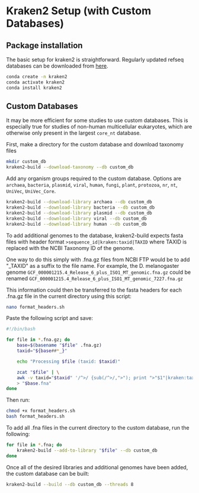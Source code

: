 # Kraken2 Setup (with Custom Databases)

## Package installation
The basic setup for kraken2 is straightforward. Regularly updated refseq databases can be downloaded from [here](https://benlangmead.github.io/aws-indexes/k2).

```bash
conda create -n kraken2
conda activate kraken2
conda install kraken2
```

## Custom Databases
It may be more efficient for some studies to use custom databases. This is especially true for studies of non-human multicellular eukaryotes, which are otherwise only present in the largest `core_nt` database.

First, make a directory for the custom database and download taxonomy files
```bash
mkdir custom_db
kraken2-build --download-taxonomy --db custom_db
```

Add any organism groups required to the custom database. Options are `archaea`, `bacteria`, `plasmid`, `viral`, `human`, `fungi`, `plant`, `protozoa`, `nr`, `nt`, `UniVec`, `UniVec_Core`.

```bash
kraken2-build --download-library archaea --db custom_db
kraken2-build --download-library bacteria --db custom_db
kraken2-build --download-library plasmid --db custom_db
kraken2-build --download-library viral --db custom_db
kraken2-build --download-library human --db custom_db

```

To add additional genomes to the database, kraken2-build expects fasta files with header format `>sequence_id|kraken:taxid|TAXID` where TAXID is replaced with the NCBI Taxonomy ID of the genome.

One way to do this simply with .fna.gz files from NCBI FTP would be to add "_TAXID" as a suffix to the file name. For example, the D. melanogaster genome `GCF_000001215.4_Release_6_plus_ISO1_MT_genomic.fna.gz` could be renamed `GCF_000001215.4_Release_6_plus_ISO1_MT_genomic_7227.fna.gz`

This information could then be transferred to the fasta headers for each .fna.gz file in the current directory using this script:

```bash
nano format_headers.sh
```

Paste the following script and save:

```bash
#!/bin/bash

for file in *.fna.gz; do
    base=$(basename "$file" .fna.gz)
    taxid="${base##*_}"

    echo "Processing $file (taxid: $taxid)"

    zcat "$file" | \
    awk -v taxid="$taxid" '/^>/ {sub(/^>/,">"); print ">"$1"|kraken:taxid|"taxid} !/^>/ {print}' \
    > "$base.fna"
done
```

Then run:

```bash
chmod +x format_headers.sh
bash format_headers.sh
```

To add all .fna files in the current directory to the custom database, run the following:

```bash
for file in *.fna; do
    kraken2-build --add-to-library "$file" --db custom_db
done
```

Once all of the desired libraries and additional genomes have been added, the custom database can be built:

```bash
kraken2-build --build --db custom_db --threads 8

```
